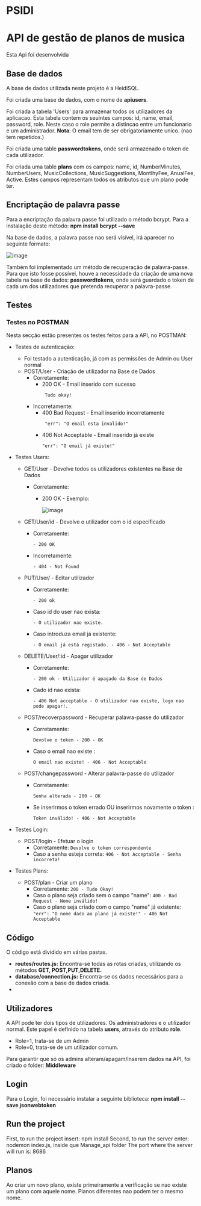 # PSIDI
# API de gestão de planos de musica
Esta Api foi desenvolvida 




## Base de dados
A base de dados utilizada neste projeto é a HeidiSQL.

Foi criada uma base de dados, com o nome de **apiusers**. 

Foi criada a tabela 'Users' para armazenar todos os utilizadores da aplicacao. Esta tabela contem os seuintes campos: id, name, email, password, role. Neste caso o role permite a distincao entre um funcionario e um administrador.
**Nota**: O email tem de ser obrigatoriamente unico. (nao tem repetidos.)

Foi criada uma table **passwordtokens**, onde será armazenado o token de cada utilizador.

Foi criada uma table **plans** com os campos: name, id, NumberMinutes, NumberUsers, MusicCollections, MusicSuggestions, MontlhyFee, AnualFee, Active. Estes campos representam todos os atributos que um plano pode ter. 


## Encriptação de palavra passe
Para a encriptação da palavra passe foi utilizado o método bcrypt. Para a instalação deste método: **npm install bcrypt --save**

Na base de dados, a palavra passe nao será visível, irá aparecer no seguinte formato:

![image](https://user-images.githubusercontent.com/119684676/207591221-3eb359e4-cac6-4b37-ba06-bb1a3d7bc15f.png)

Também foi implementado um método de recuperação de palavra-passe.
Para que isto fosse possível, houve a necessidade da criação de uma nova tabela na base de dados: **passwordtokens**, onde será guardado o token de cada um dos utilizadores que pretenda recuperar a palavra-passe. 
## Testes
### Testes no POSTMAN
Nesta secção estão presentes os testes feitos para a API, no POSTMAN: 

- Testes de autenticação:
    - Foi testado a autenticação, já com as permissões de Admin ou User normal
    - POST/User - Criação de utilizador na Base de Dados
       - Corretamente: 
           - 200 OK - Email inserido com sucesso
             ```
              Tudo okay!
             ```
       - Incorretamente:  
           - 400 Bad Request - Email inserido incorretamente
             ```
              "err": "O email esta invalido!"
             ```
           - 406 Not Acceptable - Email inserido já existe
             ```
             "err": "O email já existe!"
             ````
- Testes Users:
   - GET/User - Devolve todos os utilizadores existentes na Base de Dados
      - Corretamente:
          - 200 OK - Exemplo: 

             ![image](https://user-images.githubusercontent.com/119684676/207619197-2ef79a56-a721-4a21-8c24-2ceab0261202.png)

  - GET/User/id - Devolve o utilizador com o id especificado
      -  Corretamente:
           ```
           - 200 OK
           ```
      - Incorretamente:
           ```
           - 404 - Not Found 
           ```
  - PUT/User/ - Editar utilizador
      - Corretamente:
          ```
          - 200 ok
          ```
       - Caso id do user nao exista:
          ```
          - O utilizador nao existe.
          ```
       - Caso introduza email já existente: 
          ```
          - O email já está registado. - 406 - Not Acceptable
          ```
  - DELETE/User/:id - Apagar utilizador
      - Corretamente:
          ```
          - 200 ok - Utilizador é apagado da Base de Dados
          ```
      - Cado id nao exista:
          ```
          - 406 Not acceptable - O utilizador nao existe, logo nao pode apagar!.
          ```
  - POST/recoverpassword - Recuperar palavra-passe do utilizador
      - Corretamente:
          ```
          Devolve o token - 200 - OK
          ```
      - Caso o email nao existe :
          ```
          O email nao existe! - 406 - Not Acceptable
          ```
  - POST/changepassword - Alterar palavra-passe do utilizador
      - Corretamente:
          ```
          Senha alterada - 200 - OK
          ```
      - Se inserirmos o token errado OU inserirmos novamente o token :
          ```
          Token inválido! - 406 - Not Acceptable
          ```
- Testes Login:
  - POST/login - Efetuar o login
    - Corretamente:
          ```
          Devolve o token correspondente
          ```
    - Caso a senha esteja correta:
          ```
          406 - Not Acceptable - Senha incorreta!
          ```

- Testes Plans:
  - POST/plan - Criar um plano
    - Corretamente:
          ```
          200 - Tudo Okay!
          ```
    - Caso o plano seja criado sem o campo "name":
          ```
          400 - Bad Request - Nome inválido!
          ```
    - Caso o plano seja criado com o campo "name" já existente:
          ```
          "err": "O nome dado ao plano já existe!" - 406 Not Acceptable
          ```
     


## Código
O código está dividido em várias pastas. 
 - **routes/routes.js:** Encontra-se todas as rotas criadas, utilizando os métodos **GET, POST,PUT,DELETE.**
 - **database/connection.js:** Encontra-se os dados necessários para a conexão com a base de dados criada. 
 -

## Utilizadores
A API pode ter dois tipos de utilizadores. Os administradores e o utilizador normal. 
Este papel é definido na tabela **users**, através do atributo **role**.
  
   - Role=1, trata-se de um Admin
   - Role=0, trata-se de um utilizador comum.

Para garantir que só os admins alteram/apagam/inserem dados na API, foi criado o folder: **Middleware**

## Login
Para o Login, foi necessário instalar a seguinte biblioteca: **npm install --save jsonwebtoken**

## Run the project
First, to run the project insert: npm install
Second, to run the server enter: nodemon index.js, inside que Manage_api folder
The port where the server will run is: 8686

## Planos
Ao criar um novo plano, existe primeiramente a verificação se nao existe um plano com aquele nome. Planos diferentes nao podem ter o mesmo nome. 


